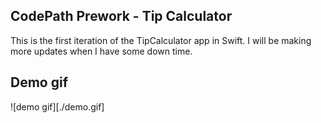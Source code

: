## CodePath Prework - Tip Calculator 

This is the first iteration of the TipCalculator app in Swift. I will be making more updates when I have some down time.

## Demo gif 

![demo gif][./demo.gif]